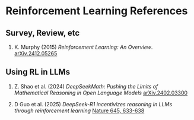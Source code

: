 # Reinforcement Learning References

## Survey, Review, etc
1. K. Murphy (2015) _Reinforcement Learning: An Overview_. [arXiv.2412.05265](https://arxiv.org/abs/2412.05265)

## Using RL in LLMs
1. Z. Shao et al. (2024) _DeepSeekMath: Pushing the Limits of Mathematical Reasoning in Open Language Models_ [arXiv.2402.03300](https://arxiv.org/pdf/2402.03300)

2. D Guo et al. (2025) _DeepSeek-R1 incentivizes reasoning in LLMs through reinforcement learning_ [Nature 645, 633-638](https://www.nature.com/articles/s41586-025-09422-z#ref-CR9)
